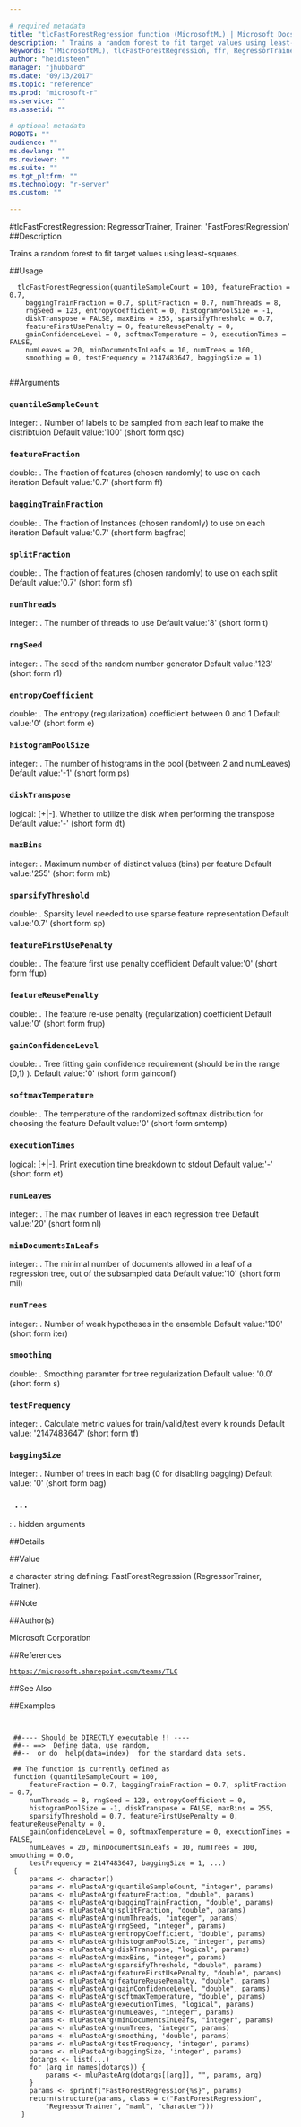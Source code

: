 ```yaml
--- 
 
# required metadata 
title: "tlcFastForestRegression function (MicrosoftML) | Microsoft Docs" 
description: " Trains a random forest to fit target values using least-squares. " 
keywords: "(MicrosoftML), tlcFastForestRegression, ffr, RegressorTrainer, Trainer" 
author: "heidisteen" 
manager: "jhubbard" 
ms.date: "09/13/2017" 
ms.topic: "reference" 
ms.prod: "microsoft-r" 
ms.service: "" 
ms.assetid: "" 
 
# optional metadata 
ROBOTS: "" 
audience: "" 
ms.devlang: "" 
ms.reviewer: "" 
ms.suite: "" 
ms.tgt_pltfrm: "" 
ms.technology: "r-server" 
ms.custom: "" 
 
--- 
```

 
 
 
 
 
 #tlcFastForestRegression: RegressorTrainer, Trainer: 'FastForestRegression' 
 ##Description
 
Trains a random forest to fit target values using least-squares.
 
 
 ##Usage

```   
  tlcFastForestRegression(quantileSampleCount = 100, featureFraction = 0.7,
    baggingTrainFraction = 0.7, splitFraction = 0.7, numThreads = 8,
    rngSeed = 123, entropyCoefficient = 0, histogramPoolSize = -1,
    diskTranspose = FALSE, maxBins = 255, sparsifyThreshold = 0.7,
    featureFirstUsePenalty = 0, featureReusePenalty = 0,
    gainConfidenceLevel = 0, softmaxTemperature = 0, executionTimes = FALSE,
    numLeaves = 20, minDocumentsInLeafs = 10, numTrees = 100,
    smoothing = 0, testFrequency = 2147483647, baggingSize = 1)
 
```
 
 ##Arguments

   
  
 ### `quantileSampleCount`
 integer: <int>. Number of labels to be sampled from each leaf to make the distribtuion Default value:'100' (short form qsc) 
  
  
  
 ### `featureFraction`
 double: <float>. The fraction of features (chosen randomly) to use on each iteration Default value:'0.7' (short form ff) 
  
  
  
 ### `baggingTrainFraction`
 double: <float>. The fraction of Instances (chosen randomly) to use on each iteration Default value:'0.7' (short form bagfrac) 
  
  
  
 ### `splitFraction`
 double: <float>. The fraction of features (chosen randomly) to use on each split Default value:'0.7' (short form sf) 
  
  
  
 ### `numThreads`
 integer: <int>. The number of threads to use Default value:'8' (short form t) 
  
  
  
 ### `rngSeed`
 integer: <int>. The seed of the random number generator Default value:'123' (short form r1) 
  
  
  
 ### `entropyCoefficient`
 double: <float>. The entropy (regularization) coefficient between 0 and 1 Default value:'0' (short form e) 
  
  
  
 ### `histogramPoolSize`
 integer: <int>. The number of histograms in the pool (between 2 and numLeaves) Default value:'-1' (short form ps) 
  
  
  
 ### `diskTranspose`
 logical: [+|-]. Whether to utilize the disk when performing the transpose Default value:'-' (short form dt) 
  
  
  
 ### `maxBins`
 integer: <int>. Maximum number of distinct values (bins) per feature Default value:'255' (short form mb) 
  
  
  
 ### `sparsifyThreshold`
 double: <float>. Sparsity level needed to use sparse feature representation Default value:'0.7' (short form sp) 
  
  
  
 ### `featureFirstUsePenalty`
 double: <float>. The feature first use penalty coefficient Default value:'0' (short form ffup) 
  
  
  
 ### `featureReusePenalty`
 double: <float>. The feature re-use penalty (regularization) coefficient Default value:'0' (short form frup) 
  
  
  
 ### `gainConfidenceLevel`
 double: <float>. Tree fitting gain confidence requirement (should be in the range [0,1) ). Default value:'0' (short form gainconf) 
  
  
  
 ### `softmaxTemperature`
 double: <float>. The temperature of the randomized softmax distribution for choosing the feature Default value:'0' (short form smtemp) 
  
  
  
 ### `executionTimes`
 logical: [+|-]. Print execution time breakdown to stdout Default value:'-' (short form et) 
  
  
  
 ### `numLeaves`
 integer: <int>. The max number of leaves in each regression tree Default value:'20' (short form nl) 
  
  
  
 ### `minDocumentsInLeafs`
 integer: <int>. The minimal number of documents allowed in a leaf of a regression tree, out of the subsampled data Default value:'10' (short form mil) 
  
  
  
 ### `numTrees`
 integer: <int>. Number of weak hypotheses in the ensemble Default value:'100' (short form iter) 
  
  
  
 ### `smoothing`
 double: <float>. Smoothing paramter for tree regularization Default value: '0.0' (short form s) 
  
  
  
 ### `testFrequency`
 integer: <int>. Calculate metric values for train/valid/test  every k rounds Default value: '2147483647' (short form tf) 
  
  
  
 ### `baggingSize`
 integer: <int>. Number of trees in each bag (0 for disabling bagging) Default value: '0' (short form bag) 
  
  
  
 ### ` ...`
 : . hidden arguments 
  
 
 
 ##Details
 

 
 
 ##Value
 
a character string defining: FastForestRegression (RegressorTrainer,
Trainer).
 
 ##Note
 

 
 
 ##Author(s)
 
Microsoft Corporation
 
 
 ##References
 
[`https://microsoft.sharepoint.com/teams/TLC`](https://microsoft.sharepoint.com/teams/TLC)

 
 
 ##See Also
 

   
 ##Examples

 ```
   
  
  ##---- Should be DIRECTLY executable !! ----
  ##-- ==>  Define data, use random,
  ##--	or do  help(data=index)  for the standard data sets.
  
  ## The function is currently defined as
  function (quantileSampleCount = 100, 
      featureFraction = 0.7, baggingTrainFraction = 0.7, splitFraction = 0.7, 
      numThreads = 8, rngSeed = 123, entropyCoefficient = 0, 
      histogramPoolSize = -1, diskTranspose = FALSE, maxBins = 255, 
      sparsifyThreshold = 0.7, featureFirstUsePenalty = 0, featureReusePenalty = 0, 
      gainConfidenceLevel = 0, softmaxTemperature = 0, executionTimes = FALSE, 
      numLeaves = 20, minDocumentsInLeafs = 10, numTrees = 100, smoothing = 0.0,
      testFrequency = 2147483647, baggingSize = 1, ...) 
  {
      params <- character()
      params <- mluPasteArg(quantileSampleCount, "integer", params)
      params <- mluPasteArg(featureFraction, "double", params)
      params <- mluPasteArg(baggingTrainFraction, "double", params)
      params <- mluPasteArg(splitFraction, "double", params)
      params <- mluPasteArg(numThreads, "integer", params)
      params <- mluPasteArg(rngSeed, "integer", params)
      params <- mluPasteArg(entropyCoefficient, "double", params)
      params <- mluPasteArg(histogramPoolSize, "integer", params)
      params <- mluPasteArg(diskTranspose, "logical", params)
      params <- mluPasteArg(maxBins, "integer", params)
      params <- mluPasteArg(sparsifyThreshold, "double", params)
      params <- mluPasteArg(featureFirstUsePenalty, "double", params)
      params <- mluPasteArg(featureReusePenalty, "double", params)
      params <- mluPasteArg(gainConfidenceLevel, "double", params)
      params <- mluPasteArg(softmaxTemperature, "double", params)
      params <- mluPasteArg(executionTimes, "logical", params)
      params <- mluPasteArg(numLeaves, "integer", params)
      params <- mluPasteArg(minDocumentsInLeafs, "integer", params)
      params <- mluPasteArg(numTrees, "integer", params)
      params <- mluPasteArg(smoothing, 'double', params)
      params <- mluPasteArg(testFrequency, 'integer', params)
      params <- mluPasteArg(baggingSize, 'integer', params)
      dotargs <- list(...)
      for (arg in names(dotargs)) {
          params <- mluPasteArg(dotargs[[arg]], "", params, arg)
      }
      params <- sprintf("FastForestRegression{%s}", params)
      return(structure(params, class = c("FastForestRegression", 
          "RegressorTrainer", "maml", "character")))
    }
  
 
```
 
 
 
 
